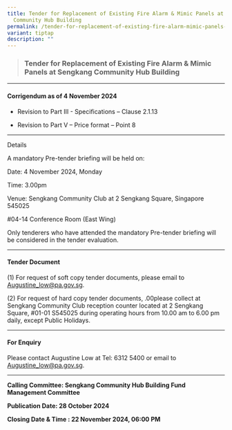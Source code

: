 ```yaml
---
title: Tender for Replacement of Existing Fire Alarm & Mimic Panels at Sengkang
  Community Hub Building
permalink: /tender-for-replacement-of-existing-fire-alarm-mimic-panels-at-sengkang-community-hub-building/
variant: tiptap
description: ""
---
```

<blockquote>
<h3><strong>Tender for Replacement of Existing Fire Alarm &amp; Mimic Panels at Sengkang Community Hub Building</strong></h3>
</blockquote>
<hr>
<h4><strong>Corrigendum as of 4 November 2024</strong></h4>
<ul data-tight="true" class="tight">
<li>
<p>Revision to Part III - Specifications – Clause 2.1.13</p>
</li>
<li>
<p>Revision to Part V – Price format – Point 8</p>
</li>
</ul>
<hr>
<p>Details</p>
<p>A mandatory Pre-tender briefing will be held on:</p>
<p>Date: 4 November 2024, Monday</p>
<p>Time: 3.00pm</p>
<p>Venue: Sengkang Community Club at 2 Sengkang Square, Singapore 545025</p>
<p>#04-14 Conference Room (East Wing)</p>
<p>Only tenderers who have attended the mandatory Pre-tender briefing will
be considered in the tender evaluation.</p>
<hr>
<h4>Tender Document</h4>
<p>(1) For request of soft copy tender documents, please email to <a href="mailto:Augustine_low@pa.gov.sg" rel="noopener noreferrer nofollow" target="_blank">Augustine_low@pa.gov.sg</a>.</p>
<p>(2) For request of hard copy tender documents, .00please collect at Sengkang
Community Club reception counter located at 2 Sengkang Square, #01-01 S545025
during operating hours from 10.00 am to 6.00 pm daily, except Public Holidays.</p>
<hr>
<h4>For Enquiry</h4>
<p>Please contact Augustine Low at Tel: 6312 5400 or email to <a href="mailto:Augustine_low@pa.gov.sg" rel="noopener noreferrer nofollow" target="_blank">Augustine_low@pa.gov.sg</a>.</p>
<hr>
<p><strong>Calling Committee: Sengkang Community Hub Building Fund Management Committee</strong>
</p>
<p><strong>Publication Date: 28 October 2024</strong>
</p>
<p><strong>Closing Date &amp; Time : 22 November 2024, 06:00 PM</strong>
</p>